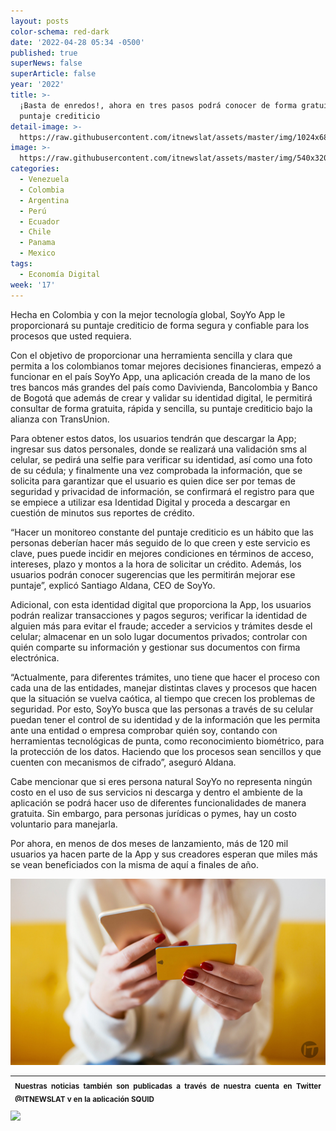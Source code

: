 ```yaml
---
layout: posts
color-schema: red-dark
date: '2022-04-28 05:34 -0500'
published: true
superNews: false
superArticle: false
year: '2022'
title: >-
  ¡Basta de enredos!, ahora en tres pasos podrá conocer de forma gratuita su
  puntaje crediticio
detail-image: >-
  https://raw.githubusercontent.com/itnewslat/assets/master/img/1024x680/pago-con-cel-g.jpg
image: >-
  https://raw.githubusercontent.com/itnewslat/assets/master/img/540x320/pago-con-cel-p.jpg
categories:
  - Venezuela
  - Colombia
  - Argentina
  - Perú
  - Ecuador
  - Chile
  - Panama
  - Mexico
tags:
  - Economía Digital
week: '17'
---
```

Hecha en Colombia y con la mejor tecnología global, SoyYo App le proporcionará su puntaje crediticio de forma segura y confiable para los procesos que usted requiera.
 
Con el objetivo de proporcionar una herramienta sencilla y clara que permita a los colombianos tomar mejores decisiones financieras, empezó a funcionar en el país SoyYo App, una aplicación creada de la mano de los tres bancos más grandes del país como Davivienda, Bancolombia y Banco de Bogotá que además de crear y validar su identidad digital, le permitirá consultar de forma gratuita, rápida y sencilla, su puntaje crediticio bajo la alianza con TransUnion.
 
Para obtener estos datos, los usuarios tendrán que descargar la App; ingresar sus datos personales, donde se realizará una validación sms al celular, se pedirá una selfie para verificar su identidad, así como una foto de su cédula; y finalmente una vez comprobada la información, que se solicita para garantizar que el usuario es quien dice ser por temas de seguridad y privacidad de información, se confirmará el registro para que se empiece a utilizar esa Identidad Digital y proceda a descargar en cuestión de minutos sus reportes de crédito.
 
“Hacer un monitoreo constante del puntaje crediticio es un hábito que las personas deberían hacer más seguido de lo que creen y este servicio es clave, pues puede incidir en mejores condiciones en términos de acceso, intereses, plazo y montos a la hora de solicitar un crédito. Además, los usuarios podrán conocer sugerencias que les permitirán mejorar ese puntaje”, explicó Santiago Aldana, CEO de SoyYo.
 
Adicional, con esta identidad digital que proporciona la App, los usuarios podrán realizar transacciones y pagos seguros; verificar la identidad de alguien más para evitar el fraude; acceder a servicios y trámites desde el celular; almacenar en un solo lugar documentos privados; controlar con quién comparte su información y gestionar sus documentos con firma electrónica.
 
“Actualmente, para diferentes trámites, uno tiene que hacer el proceso con cada una de las entidades, manejar distintas claves y procesos que hacen que la situación se vuelva caótica, al tiempo que crecen los problemas de seguridad. Por esto, SoyYo busca que las personas a través de su celular puedan tener el control de su identidad y de la información que les permita ante una entidad o empresa comprobar quién soy, contando con herramientas tecnológicas de punta, como reconocimiento biométrico, para la protección de los datos. Haciendo que los procesos sean sencillos y que cuenten con mecanismos de cifrado”, aseguró Aldana.
 
Cabe mencionar que si eres persona natural SoyYo no representa ningún costo en el uso de sus servicios ni descarga y dentro el ambiente de la aplicación se podrá hacer uso de diferentes funcionalidades de manera gratuita. Sin embargo, para personas jurídicas o pymes, hay un costo voluntario para manejarla.
 
Por ahora, en menos de dos meses de lanzamiento, más de 120 mil usuarios ya hacen parte de la App y sus creadores esperan que miles más se vean beneficiados con la misma de aquí a finales de año.

![](https://raw.githubusercontent.com/itnewslat/assets/master/img/540x320/pago-con-cel-p.jpg)

<table style="height: 42px;" width="569">
<tbody>
<tr>
<td style="text-align: justify;"><sub><strong>Nuestras noticias también son publicadas a través de nuestra cuenta en Twitter <a href="https://twitter.com/itnewslat?lang=es">@ITNEWSLAT</a> y en la aplicación <a href="https://squidapp.co/en/">SQUID</a></strong></sub></td>
</tr>
</tbody>
</table>

<img src="https://tracker.metricool.com/c3po.jpg?hash=56f88a41e39ab42c063cc51676587a04"/>